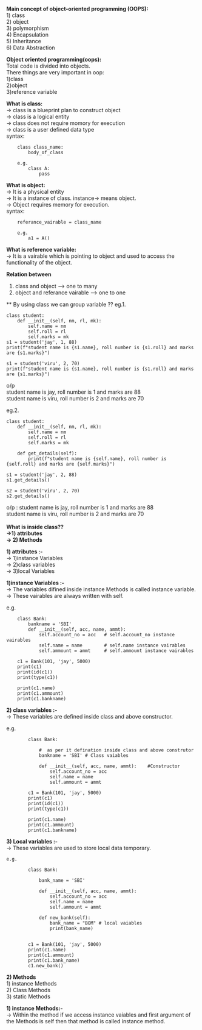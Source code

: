 **Main concept of object-oriented programming (OOPS):<br />**
    1) class<br />
    2) object<br />
    3) polymorphism<br />
    4) Encapsulation<br />
    5) Inheritance<br />
    6) Data Abstraction<br />

**Object oriented programming(oops):**<br />
    Total code is divided into objects.<br />
    There things are very important in oop:<br />
        1)class<br />
        2)object<br />
        3)reference variable<br />

**What is class:**<br />
    -> class is a blueprint plan to construct object<br />
    -> class is a logical entity<br />
    -> class does not require momory for execution<br />
    -> class is a user defined data type<br />
    syntax: <br />

        class class_name:
            body_of_class

        e.g.
            class A:
                pass

**What is object:<br />**
    -> It is a physical entity<br />
    -> It is a instance of class. instance-> means object.<br />
    -> Object requires memory for execution.<br />
    syntax:<br />

        referance_vairable = class_name

        e.g.
            a1 = A()

**What is reference variable:<br />**
    -> It is a vairable which is pointing to object and used to access the functionality of the object.<br />

**Relation between**
1) class and object --> one to many<br />
2) object and referance vairable --> one to one<br />

** By using class we can group variable ??
eg.1.

    class student:
        def __init__(self, nm, rl, mk):
            self.name = nm
            self.roll = rl
            self.marks = mk
    s1 = student('jay', 1, 88)
    print(f"student name is {s1.name}, roll number is {s1.roll} and marks are {s1.marks}")

    s1 = student('viru', 2, 70)
    print(f"student name is {s1.name}, roll number is {s1.roll} and marks are {s1.marks}")

o/p<br />
student name is jay, roll number is 1 and marks are 88<br />
student name is viru, roll number is 2 and marks are 70<br />

eg.2.

    class student:
        def __init__(self, nm, rl, mk):
            self.name = nm
            self.roll = rl
            self.marks = mk

        def get_details(self):
            print(f"student name is {self.name}, roll number is {self.roll} and marks are {self.marks}")

    s1 = student('jay', 2, 88)
    s1.get_details()

    s2 = student('viru', 2, 70)
    s2.get_details()

o/p :
student name is jay, roll number is 1 and marks are 88<br />
student name is viru, roll number is 2 and marks are 70<br />
<br />
**What is inside class??**<br />
**->1) attributes<br/>
->  2) Methods<br />**

   **1) attributes :-<br />**
    -> 1)instance Variables<br />
    -> 2)class variables<br />
    -> 3)local Variables<br />

**1)instance Variables :-<br />**
        -> The variables difined inside instance Methods is called instance variable.<br />
        -> These vairables are always written with self.<br />
    
e.g.

        class Bank:
            bankname = 'SBI'
            def __init__(self, acc, name, ammt):
                self.account_no = acc   # self.account_no instance vairables
                self.name = name        # self.name instance vairables
                self.ammount = ammt     # self.ammount instance vairables

        c1 = Bank(101, 'jay', 5000)
        print(c1)
        print(id(c1))
        print(type(c1))

        print(c1.name)
        print(c1.ammount)
        print(c1.bankname)

**2) class variables :-<br />**
    -> These variables are defined inside class and above constructor.<br />
 
e.g.

            class Bank:

                #  as per it defination inside class and above construtor
                bankname = 'SBI' # Class vaiables 

                def __init__(self, acc, name, ammt):    #Constructor
                    self.account_no = acc   
                    self.name = name           
                    self.ammount = ammt     
                    
            c1 = Bank(101, 'jay', 5000)
            print(c1)
            print(id(c1))
            print(type(c1))

            print(c1.name)
            print(c1.ammount)
            print(c1.bankname)

**3) Local variables :- <br />**
    -> These variables are used to store local data temporary.<br />

    e.g.

            class Bank:
            
                bank_name = 'SBI' 
                
                def __init__(self, acc, name, ammt):
                    self.account_no = acc   
                    self.name = name           
                    self.ammount = ammt 

                def new_bank(self):
                    bank_name = "BOM" # local vaiables
                    print(bank_name)

                
            c1 = Bank(101, 'jay', 5000)
            print(c1.name)
            print(c1.ammount)
            print(c1.bank_name)
            c1.new_bank()

**2) Methods <br />**
        1) instance Methods<br />
        2) Class Methods<br />
        3) static Methods<br />

**1) instance Methods:-<br />**
    -> Within the method if we access instance vaiables and first argument of the Methods is self then that method is called instance method.<br />